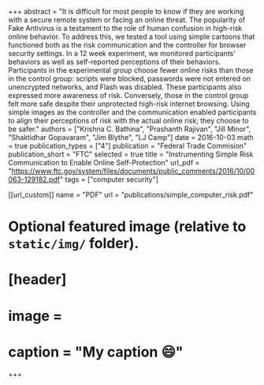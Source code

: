 +++
abstract = "It is difficult for most people to know if they are working with a secure remote system or facing an online threat. The popularity of Fake Antivirus is a testament to the role of human confusion in high-risk online behavior. To address this, we tested a tool using simple cartoons that functioned both as the risk communication and the controller for browser security settings. In a 12 week experiment, we monitored participants’ behaviors as well as self-reported perceptions of their behaviors. Participants in the experimental group choose fewer online risks than those in the control group: scripts were blocked, passwords were not entered on unencrypted networks, and Flash was disabled. These participants also expressed more awareness of risk. Conversely, those in the control group felt more safe despite their unprotected high-risk internet browsing. Using simple images as the controller and the communication enabled participants to align their perceptions of risk with the actual online risk; they choose to be safer."
authors = ["Krishna C. Bathina", "Prashanth Rajivan", "Jill Minor", "Shaktidhar Gopavaram", "Jim Blythe", "LJ Camp"]
date = 2016-10-03
math = true
publication_types = ["4"]
publication = "Federal Trade Commision"
publication_short = "FTC"
selected = true
title = "Instrumenting Simple Risk Communication to Enable Online Self-Protection"
url_pdf = "https://www.ftc.gov/system/files/documents/public_comments/2016/10/00063-129182.pdf"
tags = ["computer security"]

[[url_custom]]
name = "PDF"
url = "publications/simple_computer_risk.pdf"

# Optional featured image (relative to `static/img/` folder).
# [header]
# image = 
# caption = "My caption :smile:"

+++